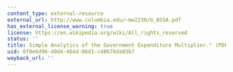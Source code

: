```yaml
---
content_type: external-resource
external_url: http://www.columbia.edu/~mw2230/G_ASSA.pdf
has_external_license_warning: true
license: https://en.wikipedia.org/wiki/All_rights_reserved
status: ''
title: Simple Analytics of the Government Expenditure Multiplier." (PDF)
uid: 0f8e6d96-40d4-464d-86d1-c48676da03b7
wayback_url: ''
---
```

